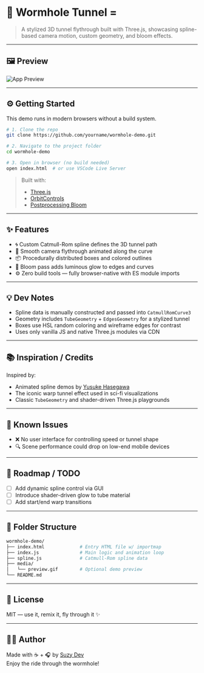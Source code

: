 # 🌌 Wormhole Tunnel =

> A stylized 3D tunnel flythrough built with Three.js, showcasing spline-based camera motion, custom geometry, and bloom effects.

---

## 🖼 Preview

![App Preview](media/wormhole-demo.gif)

---

## ⚙️ Getting Started

This demo runs in modern browsers without a build system.

```bash
# 1. Clone the repo
git clone https://github.com/yourname/wormhole-demo.git

# 2. Navigate to the project folder
cd wormhole-demo

# 3. Open in browser (no build needed)
open index.html  # or use VSCode Live Server
```

> Built with:  
> - [Three.js](https://threejs.org/)  
> - [OrbitControls](https://threejs.org/docs/#examples/en/controls/OrbitControls)  
> - [Postprocessing Bloom](https://threejs.org/examples/#webgl_postprocessing_unreal_bloom)

---

## ✨ Features

- 🌀 Custom Catmull-Rom spline defines the 3D tunnel path
- 🚀 Smooth camera flythrough animated along the curve
- 📦 Procedurally distributed boxes and colored outlines
- 🌠 Bloom pass adds luminous glow to edges and curves
- ⚙️ Zero build tools — fully browser-native with ES module imports

---

## 💡 Dev Notes

- Spline data is manually constructed and passed into `CatmullRomCurve3`
- Geometry includes `TubeGeometry` + `EdgesGeometry` for a stylized tunnel
- Boxes use HSL random coloring and wireframe edges for contrast
- Uses only vanilla JS and native Three.js modules via CDN

---

## 📚 Inspiration / Credits

Inspired by:
- Animated spline demos by [Yusuke Hasegawa](https://ykob.dev/)
- The iconic warp tunnel effect used in sci-fi visualizations
- Classic `TubeGeometry` and shader-driven Three.js playgrounds

---

## 🧪 Known Issues

- ❌ No user interface for controlling speed or tunnel shape
- 🔍 Scene performance could drop on low-end mobile devices

---

## 🔭 Roadmap / TODO

- [ ] Add dynamic spline control via GUI
- [ ] Introduce shader-driven glow to tube material
- [ ] Add start/end warp transitions

---

## 📂 Folder Structure

```bash
wormhole-demo/
├── index.html             # Entry HTML file w/ importmap
├── index.js               # Main logic and animation loop
├── spline.js              # Catmull-Rom spline data
├── media/
│   └── preview.gif        # Optional demo preview
└── README.md
```

---

## 📜 License

MIT — use it, remix it, fly through it ✨

---

## 🙋‍♀️ Author

Made with ☕ + 🎧 by [Suzy Dev](https://github.com/suzydev)  
Enjoy the ride through the wormhole!
